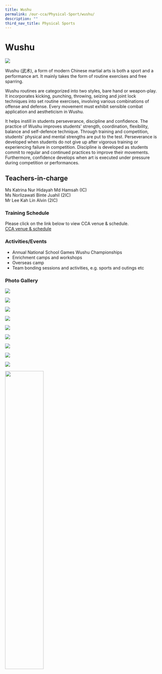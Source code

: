 ```yaml
---
title: Wushu
permalink: /our-cca/Physical-Sport/wushu/
description: ""
third_nav_title: Physical Sports
---
```

# **Wushu**

![](/images/Wushu.jpg)

Wushu (武术), a form of modern Chinese martial arts is both a sport and a performance art. It mainly takes the form of routine exercises and free sparring.

Wushu routines are categorized into two styles, bare hand or weapon-play. It incorporates kicking, punching, throwing, seizing and joint lock techniques into set routine exercises, involving various combinations of offense and defense. Every movement must exhibit sensible combat application and aestheticism in Wushu.

It helps instill in students perseverance, discipline and confidence. The practice of Wushu improves students' strength, coordination, flexibility, balance and self-defence technique. Through training and competition, students' physical and mental strengths are put to the test. Perseverance is developed when students do not give up after vigorous training or experiencing failure in competition. Discipline is developed as students commit to regular and continued practices to improve their movements. Furthermore, confidence develops when art is executed under pressure during competition or performances.

## Teachers-in-charge   
Ms Katrina Nur Hidayah Md Hamsah (IC)<br>
Ms Norlizawati Binte Juahil (2IC)<br>
Mr Lee Kah Lin Alvin (2IC)

### Training Schedule
Please click on the link below to view CCA venue & schedule.   
[CCA venue & schedule](/our-cca/cca/cca-venue-schedule/)

### Activities/Events
*   Annual National School Games Wushu Championships
*   Enrichment camps and workshops
*   Overseas camp
*   Team bonding sessions and activities, e.g. sports and outings etc

### Photo Gallery

![](/images/ad7fbe92a_62544.jpg)

![](/images/8d7bf0e1e_62545.jpg)

![](/images/683a6e049_62546.jpg)

![](/images/5c5e4370d_62547.jpg)

![](/images/a395f9b3f_62548.jpg)

![](/images/73eef1f8a_62549.jpg)

![](/images/7d8a21757_62550.jpg)

![](/images/1e3b1b1bf_62542.jpg)

![](/images/Wushu.jpg)


<img src="/images/pavilion.png" 
     style="width:50%">